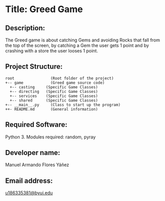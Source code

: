 # Title: Greed Game

## Description: 
The Greed game is about catching Gems and avoiding Rocks that fall from the top of the screen, by catching a Gem the user gets 1 point and by crashing with a store the user looses 1 point.

## Project Structure: 
```
root                (Root folder of the project)              
+-- game            (Greed game source code)                  
  +-- casting     (Specific Game Classes)                   
  +-- directing   (Specific Game Classes)                   
  +-- services    (Specific Game Classes)                   
  +-- shared      (Specific Game Classes)                   
+-- __main__.py     (Class to start up the program)           
++- README.md       (General information)                     
```
## Required Software: 
Python 3. Modules required: random, pyray

## Developer name: 
Manuel Armando Flores Yáñez

## Email address: 
u186335381@byui.edu